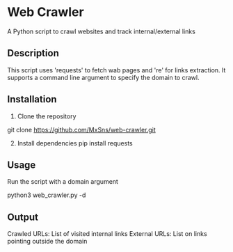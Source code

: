 # Web Crawler
A Python script to crawl websites and track internal/external links

## Description
This script uses 'requests' to fetch wab pages and 're' for links extraction. It supports a command line argument to specify the domain to crawl.

## Installation
1. Clone the repository

git clone https://github.com/MxSns/web-crawler.git

2. Install dependencies
pip install requests

## Usage
Run the script with a domain argument

python3 web_crawler.py -d <url>

## Output
Crawled URLs:
List of visited internal links
External URLs:
List on links pointing outside the domain
